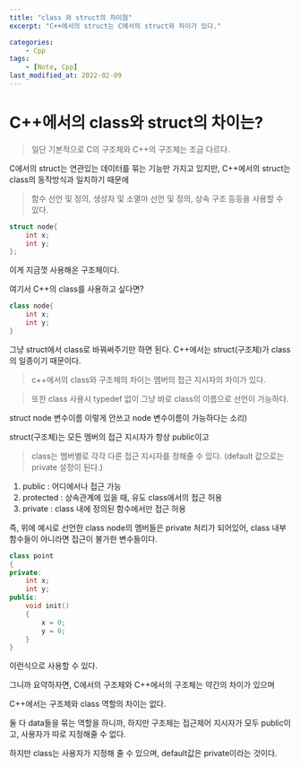 ```yaml
---
title: "class 와 struct의 차이점"
excerpt: "C++에서의 struct는 C에서의 struct와 차이가 있다."

categories:
    - Cpp
tags:
    - [Note, Cpp]
last_modified_at: 2022-02-09 
---
```


# C++에서의 class와 struct의 차이는?

>일단 기본적으로 C의 구조체와 C++의 구조체는 조금 다르다.

C에서의 struct는 연관있는 데이터를 묶는 기능만 가지고 있지만, C++에서의 struct는 class의 동작방식과 일치하기 때문에

>함수 선언 및 정의, 생성자 및 소멸마 선언 및 정의, 상속 구조 등등을 사용할 수 있다.


```c++
struct node{
    int x;
    int y;
};
```

이게 지금껏 사용해온 구조체이다.

여기서 C++의 class를 사용하고 싶다면?

```c++
class node{
    int x;
    int y;
}
```

그냥 struct에서 class로 바꿔써주기만 하면 된다. C++에서는 struct(구조체)가 class의 일종이기 때문이다.

>c++에서의 class와 구조체의 차이는 멤버의 접근 지시자의 차이가 있다.

>또한 class 사용시 typedef 없이 그냥 바로 class의 이름으로 선언이 가능하다.

struct node 변수이름 이렇게 안쓰고 node 변수이름이 가능하다는 소리)

struct(구조체)는 모든 멤버의 접근 지시자가 항상 public이고

>class는 멤버별로 각각 다른 접근 지시자를 정해줄 수 있다. (default 값으로는 private 설정이 된다.)

1. public : 어디에서나 접근 가능
2. protected : 상속관계에 있을 때, 유도 class에서의 접근 허용
3. private : class 내에 정의된 함수에서만 접근 허용

즉, 위에 예시로 선언한 class node의 멤버들은 private 처리가 되어있어, class 내부 함수들이 아니라면 접근이 불가한 변수들이다.


```c++
class point
{
private:
    int x;
    int y;
public:
    void init()
    {
        x = 0;
        y = 0;
    }      
}
```

이런식으로 사용할 수 있다.

그니까 요약하자면, C에서의 구조체와 C++에서의 구조체는 약간의 차이가 있으며 

C++에서는 구조체와 class 역할의 차이는 없다.

둘 다 data들을 묶는 역할을 하니까, 하지만 구조체는 접근제어 지시자가 모두 public이고, 사용자가 따로 지정해줄 수 없다.

하지만 class는 사용자가 지정해 줄 수 있으며, default값은 private이라는 것이다.
